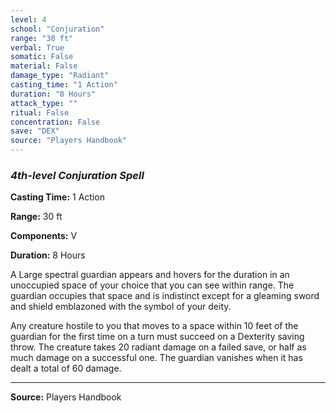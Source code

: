 ```yaml
---
level: 4
school: "Conjuration"
range: "30 ft"
verbal: True
somatic: False
material: False
damage_type: "Radiant"
casting_time: "1 Action"
duration: "8 Hours"
attack_type: ""
ritual: False
concentration: False
save: "DEX"
source: "Players Handbook"
---
```


### *4th-level Conjuration Spell*

**Casting Time:** 1 Action

**Range:** 30 ft

**Components:** V

**Duration:** 8 Hours

A Large spectral guardian appears and hovers for the duration in an unoccupied space of your choice that you can see within range. The guardian occupies that space and is indistinct except for a gleaming sword and shield emblazoned with the symbol of your deity.
 
 Any creature hostile to you that moves to a space within 10 feet of the guardian for the first time on a turn must succeed on a Dexterity saving throw. The creature takes 20 radiant damage on a failed save, or half as much damage on a successful one. The guardian vanishes when it has dealt a total of 60 damage.

---
**Source:** Players Handbook
